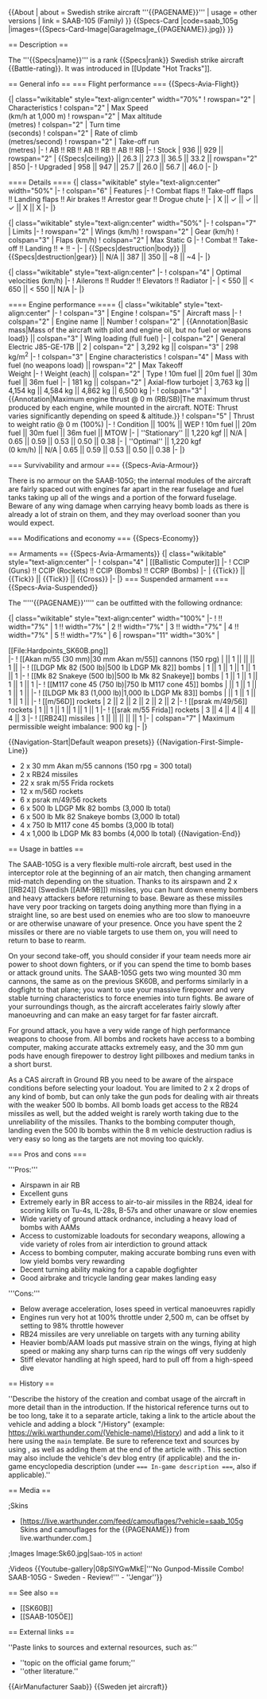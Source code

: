 {{About
| about = Swedish strike aircraft '''{{PAGENAME}}'''
| usage = other versions
| link = SAAB-105 (Family)
}}
{{Specs-Card
|code=saab_105g
|images={{Specs-Card-Image|GarageImage_{{PAGENAME}}.jpg}}
}}

== Description ==
<!-- ''In the description, the first part should be about the history of and the creation and combat usage of the aircraft, as well as its key features. In the second part, tell the reader about the aircraft in the game. Insert a screenshot of the vehicle, so that if the novice player does not remember the vehicle by name, he will immediately understand what kind of vehicle the article is talking about.'' -->
The '''{{Specs|name}}''' is a rank {{Specs|rank}} Swedish strike aircraft {{Battle-rating}}. It was introduced in [[Update "Hot Tracks"]].

== General info ==
=== Flight performance ===
{{Specs-Avia-Flight}}
<!-- ''Describe how the aircraft behaves in the air. Speed, manoeuvrability, acceleration and allowable loads - these are the most important characteristics of the vehicle.'' -->

{| class="wikitable" style="text-align:center" width="70%"
! rowspan="2" | Characteristics
! colspan="2" | Max Speed<br>(km/h at 1,000 m)
! rowspan="2" | Max altitude<br>(metres)
! colspan="2" | Turn time<br>(seconds)
! colspan="2" | Rate of climb<br>(metres/second)
! rowspan="2" | Take-off run<br>(metres)
|-
! AB !! RB !! AB !! RB !! AB !! RB
|-
! Stock
| 936 || 929 || rowspan="2" | {{Specs|ceiling}} || 26.3 || 27.3 || 36.5 || 33.2 || rowspan="2" | 850
|-
! Upgraded
| 958 || 947 || 25.7 || 26.0 || 56.7 || 46.0
|-
|}

==== Details ====
{| class="wikitable" style="text-align:center" width="50%"
|-
! colspan="6" | Features
|-
! Combat flaps !! Take-off flaps !! Landing flaps !! Air brakes !! Arrestor gear !! Drogue chute
|-
| X || ✓ || ✓ || ✓ || X || X     <!-- ✓ -->
|-
|}

{| class="wikitable" style="text-align:center" width="50%"
|-
! colspan="7" | Limits
|-
! rowspan="2" | Wings (km/h)
! rowspan="2" | Gear (km/h)
! colspan="3" | Flaps (km/h)
! colspan="2" | Max Static G
|-
! Combat !! Take-off !! Landing !! + !! -
|-
| {{Specs|destruction|body}} || {{Specs|destruction|gear}} || N/A || 387 || 350 || ~8 || ~4
|-
|}

{| class="wikitable" style="text-align:center"
|-
! colspan="4" | Optimal velocities (km/h)
|-
! Ailerons !! Rudder !! Elevators !! Radiator
|-
| < 550 || < 650 || < 550 || N/A
|-
|}

==== Engine performance ====
{| class="wikitable" style="text-align:center"
|-
! colspan="3" | Engine
! colspan="5" | Aircraft mass
|-
! colspan="2" | Engine name || Number
! colspan="2" | {{Annotation|Basic mass|Mass of the aircraft with pilot and engine oil, but no fuel or weapons load}} || colspan="3" | Wing loading (full fuel)
|-
| colspan="2" | General Electric J85-GE-17B || 2
| colspan="2" | 3,292 kg || colspan="3" | 298 kg/m<sup>2</sup>
|-
! colspan="3" | Engine characteristics
! colspan="4" | Mass with fuel (no weapons load) || rowspan="2" | Max Takeoff<br>Weight
|-
! Weight (each) || colspan="2" | Type
! 10m fuel || 20m fuel || 30m fuel || 36m fuel
|-
| 181 kg || colspan="2" | Axial-flow turbojet
| 3,763 kg || 4,154 kg || 4,584 kg || 4,862 kg || 6,500 kg
|-
! colspan="3" | {{Annotation|Maximum engine thrust @ 0 m (RB/SB)|The maximum thrust produced by each engine, while mounted in the aircraft. NOTE: Thrust varies significantly depending on speed & altitude.}}
! colspan="5" | Thrust to weight ratio @ 0 m (100%)
|-
! Condition || 100% || WEP
! 10m fuel || 20m fuel || 30m fuel || 36m fuel || MTOW
|-
| ''Stationary'' || 1,220 kgf || N/A
| 0.65 || 0.59 || 0.53 || 0.50 || 0.38
|-
| ''Optimal'' || 1,220 kgf<br>(0 km/h) || N/A
| 0.65 || 0.59 || 0.53 || 0.50 || 0.38
|-
|}

=== Survivability and armour ===
{{Specs-Avia-Armour}}
<!-- ''Examine the survivability of the aircraft. Note how vulnerable the structure is and how secure the pilot is, whether the fuel tanks are armoured, etc. Describe the armour, if there is any, and also mention the vulnerability of other critical aircraft systems.'' -->

There is no armour on the SAAB-105G; the internal modules of the aircraft are fairly spaced out with engines far apart in the rear fuselage and fuel tanks taking up all of the wings and a portion of the forward fuselage. Beware of any wing damage when carrying heavy bomb loads as there is already a lot of strain on them, and they may overload sooner than you would expect.

=== Modifications and economy ===
{{Specs-Economy}}

== Armaments ==
{{Specs-Avia-Armaments}}
{| class="wikitable" style="text-align:center"
|-
! colspan="4" | [[Ballistic Computer]]
|-
! CCIP (Guns) !! CCIP (Rockets) !! CCIP (Bombs) !! CCRP (Bombs)
|-
| {{Tick}} || {{Tick}} || {{Tick}} || {{Cross}}
|-
|}
=== Suspended armament ===
{{Specs-Avia-Suspended}}
<!-- ''Describe the aircraft's suspended armament: additional cannons under the wings, bombs, rockets and torpedoes. This section is especially important for bombers and attackers. If there is no suspended weaponry remove this subsection.'' -->

The '''''{{PAGENAME}}''''' can be outfitted with the following ordnance:

{| class="wikitable" style="text-align:center" width="100%"
|-
! !! width="7%" | 1 !! width="7%" | 2 !! width="7%" | 3 !! width="7%" | 4 !! width="7%" | 5 !! width="7%" | 6
| rowspan="11" width="30%" | <div class="ttx-image">[[File:Hardpoints_SK60B.png]]</div>
|-
! [[Akan m/55 (30 mm)|30 mm Akan m/55]] cannons (150 rpg)
| || 1 || || || 1 ||
|-
! [[LDGP Mk 82 (500 lb)|500 lb LDGP Mk 82]] bombs
| 1 || 1 || 1 || 1 || 1 || 1
|-
! [[Mk 82 Snakeye (500 lb)|500 lb Mk 82 Snakeye]] bombs
| 1 || 1 || 1 || 1 || 1 || 1
|-
! [[M117 cone 45 (750 lb)|750 lb M117 cone 45]] bombs
| || 1 || 1 || 1 || 1 ||
|-
! [[LDGP Mk 83 (1,000 lb)|1,000 lb LDGP Mk 83]] bombs
| || 1 || 1 || 1 || 1 ||
|-
! [[m/56D]] rockets
| 2 || 2 || 2 || 2 || 2 || 2
|-
! [[psrak m/49/56]] rockets
| 1 || 1 || 1 || 1 || 1 || 1
|-
! [[srak m/55 Frida]] rockets
| 3 || 4 || 4 || 4 || 4 || 3
|-
! [[RB24]] missiles
| 1 || || || || || 1
|-
| colspan="7" | Maximum permissible weight imbalance: 900 kg
|-
|}

{{Navigation-Start|Default weapon presets}}
{{Navigation-First-Simple-Line}}
* 2 x 30 mm Akan m/55 cannons (150 rpg = 300 total)
* 2 x RB24 missiles
* 22 x srak m/55 Frida rockets
* 12 x m/56D rockets
* 6 x psrak m/49/56 rockets
* 6 x 500 lb LDGP Mk 82 bombs (3,000 lb total)
* 6 x 500 lb Mk 82 Snakeye bombs (3,000 lb total)
* 4 x 750 lb M117 cone 45 bombs (3,000 lb total)
* 4 x 1,000 lb LDGP Mk 83 bombs (4,000 lb total)
{{Navigation-End}}

== Usage in battles ==
<!-- ''Describe the tactics of playing in the aircraft, the features of using aircraft in a team and advice on tactics. Refrain from creating a "guide" - do not impose a single point of view, but instead, give the reader food for thought. Examine the most dangerous enemies and give recommendations on fighting them. If necessary, note the specifics of the game in different modes (AB, RB, SB).'' -->
The SAAB-105G is a very flexible multi-role aircraft, best used in the interceptor role at the beginning of an air match, then changing armament mid-match depending on the situation. Thanks to its airspawn and 2 x [[RB24]] (Swedish [[AIM-9B]]) missiles, you can hunt down enemy bombers and heavy attackers before returning to base. Beware as these missiles have very poor tracking on targets doing anything more than flying in a straight line, so are best used on enemies who are too slow to manoeuvre or are otherwise unaware of your presence. Once you have spent the 2 missiles or there are no viable targets to use them on, you will need to return to base to rearm.

On your second take-off, you should consider if your team needs more air power to shoot down fighters, or if you can spend the time to bomb bases or attack ground units. The SAAB-105G gets two wing mounted 30 mm cannons, the same as on the previous SK60B, and performs similarly in a dogfight to that plane; you want to use your massive firepower and very stable turning characteristics to force enemies into turn fights. Be aware of your surroundings though, as the aircraft accelerates fairly slowly after manoeuvring and can make an easy target for far faster aircraft.

For ground attack, you have a very wide range of high performance weapons to choose from. All bombs and rockets have access to a bombing computer, making accurate attacks extremely easy, and the 30 mm gun pods have enough firepower to destroy light pillboxes and medium tanks in a short burst.

As a CAS aircraft in Ground RB you need to be aware of the airspace conditions before selecting your loadout. You are limited to 2 x 2 drops of any kind of bomb, but can only take the gun pods for dealing with air threats with the weaker 500 lb bombs. All bomb loads get access to the RB24 missiles as well, but the added weight is rarely worth taking due to the unreliability of the missiles. Thanks to the bombing computer though, landing even the 500 lb bombs within the 8 m vehicle destruction radius is very easy so long as the targets are not moving too quickly.

=== Pros and cons ===
<!-- ''Summarise and briefly evaluate the vehicle in terms of its characteristics and combat effectiveness. Mark its pros and cons in the bulleted list. Try not to use more than 6 points for each of the characteristics. Avoid using categorical definitions such as "bad", "good" and the like - use substitutions with softer forms such as "inadequate" and "effective".'' -->

'''Pros:'''

* Airspawn in air RB
* Excellent guns
* Extremely early in BR access to air-to-air missiles in the RB24, ideal for scoring kills on Tu-4s, IL-28s, B-57s and other unaware or slow enemies
* Wide variety of ground attack ordnance, including a heavy load of bombs with AAMs
* Access to customizable loadouts for secondary weapons, allowing a vide variety of roles from air interdiction to ground attack
* Access to bombing computer, making accurate bombing runs even with low yield bombs very rewarding
* Decent turning ability making for a capable dogfighter
* Good airbrake and tricycle landing gear makes landing easy

'''Cons:'''

* Below average acceleration, loses speed in vertical manoeuvres rapidly
* Engines run very hot at 100% throttle under 2,500 m, can be offset by setting to 98% throttle however
* RB24 missiles are very unreliable on targets with any turning ability
* Heavier bomb/AAM loads put massive strain on the wings, flying at high speed or making any sharp turns can rip the wings off very suddenly
* Stiff elevator handling at high speed, hard to pull off from a high-speed dive

== History ==
<!-- ''Describe the history of the creation and combat usage of the aircraft in more detail than in the introduction. If the historical reference turns out to be too long, take it to a separate article, taking a link to the article about the vehicle and adding a block "/History" (example: <nowiki>https://wiki.warthunder.com/(Vehicle-name)/History</nowiki>) and add a link to it here using the <code>main</code> template. Be sure to reference text and sources by using <code><nowiki><ref></ref></nowiki></code>, as well as adding them at the end of the article with <code><nowiki><references /></nowiki></code>. This section may also include the vehicle's dev blog entry (if applicable) and the in-game encyclopedia description (under <code><nowiki>=== In-game description ===</nowiki></code>, also if applicable).'' -->
''Describe the history of the creation and combat usage of the aircraft in more detail than in the introduction. If the historical reference turns out to be too long, take it to a separate article, taking a link to the article about the vehicle and adding a block "/History" (example: <nowiki>https://wiki.warthunder.com/(Vehicle-name)/History</nowiki>) and add a link to it here using the <code>main</code> template. Be sure to reference text and sources by using <code><nowiki><ref></ref></nowiki></code>, as well as adding them at the end of the article with <code><nowiki><references /></nowiki></code>. This section may also include the vehicle's dev blog entry (if applicable) and the in-game encyclopedia description (under <code><nowiki>=== In-game description ===</nowiki></code>, also if applicable).''

== Media ==
<!-- ''Excellent additions to the article would be video guides, screenshots from the game, and photos.'' -->

;Skins

* [https://live.warthunder.com/feed/camouflages/?vehicle=saab_105g Skins and camouflages for the {{PAGENAME}} from live.warthunder.com.]

;Images
<gallery mode="packed-hover" heights="150">
Image:Sk60.jpg|<small>Saab-105 in action!</small>
</gallery>

;Videos
{{Youtube-gallery|08pSlYGwMkE|'''No Gunpod-Missile Combo! SAAB-105G - Sweden - Review!''' - ''Jengar''}}

== See also ==
<!-- ''Links to the articles on the War Thunder Wiki that you think will be useful for the reader, for example:''
* ''reference to the series of the aircraft;''
* ''links to approximate analogues of other nations and research trees.'' -->

* [[SK60B]]
* [[SAAB-105ÖE]]

== External links ==
<!-- ''Paste links to sources and external resources, such as:''
* ''topic on the official game forum;''
* ''other literature.'' -->
''Paste links to sources and external resources, such as:''

* ''topic on the official game forum;''
* ''other literature.''

{{AirManufacturer Saab}}
{{Sweden jet aircraft}}